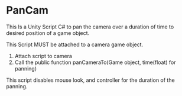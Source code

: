 # PanCam
This Is a Unity Script C# to pan the camera over a duration of time to desired position of a game object.

This Script MUST be attached to a camera game object. 

1. Attach script to camera
2. Call the public function panCameraTo(Game object, time(float) for panning)

This script disables mouse look, and controller for the duration of the panning. 
